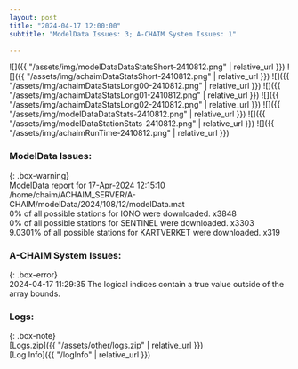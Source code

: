 ```yaml
---
layout: post
title: "2024-04-17 12:00:00"
subtitle: "ModelData Issues: 3; A-CHAIM System Issues: 1"

---
```


![]({{ "/assets/img/modelDataDataStatsShort-2410812.png" | relative_url }})
![]({{ "/assets/img/achaimDataStatsShort-2410812.png" | relative_url }})
![]({{ "/assets/img/achaimDataStatsLong00-2410812.png" | relative_url }})
![]({{ "/assets/img/achaimDataStatsLong01-2410812.png" | relative_url }})
![]({{ "/assets/img/achaimDataStatsLong02-2410812.png" | relative_url }})
![]({{ "/assets/img/modelDataDataStats-2410812.png" | relative_url }})
![]({{ "/assets/img/modelDataStationStats-2410812.png" | relative_url }})
![]({{ "/assets/img/achaimRunTime-2410812.png" | relative_url }})


### ModelData Issues:  
  
{: .box-warning}  
 ModelData report for 17-Apr-2024 12:15:10   
 /home/chaim/ACHAIM_SERVER/A-CHAIM/modelData/2024/108/12/modelData.mat   
 0% of all possible stations for IONO were downloaded. x3848   
 0% of all possible stations for SENTINEL were downloaded. x3303   
 9.0301% of all possible stations for KARTVERKET were downloaded. x319   
  
### A-CHAIM System Issues:  
  
{: .box-error}  
2024-04-17 11:29:35 The logical indices contain a true value outside of the array bounds.  

### Logs:  
  
{: .box-note}  
[Logs.zip]({{ "/assets/other/logs.zip" | relative_url }})  
[Log Info]({{ "/logInfo" | relative_url }})  
